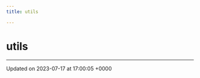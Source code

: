 ```yaml
---
title: utils

---
```


# utils








-------------------------------

Updated on 2023-07-17 at 17:00:05 +0000